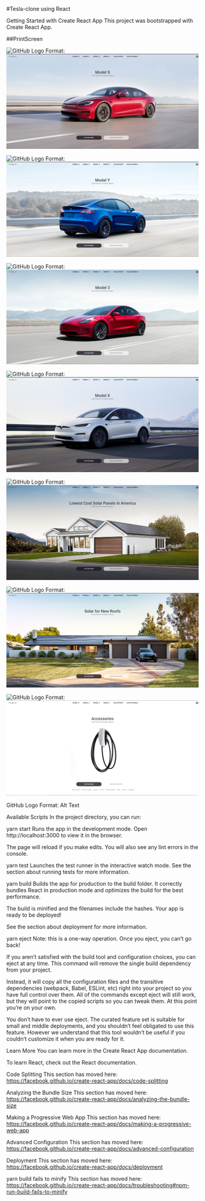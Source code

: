 #Tesla-clone using React

Getting Started with Create React App
This project was bootstrapped with Create React App.

##PrintScreen

![GitHub Logo](images/logo.png)
Format: ![tesla-carro 1](https://github.com/MauricioAlvesM/tesla-clone/blob/main/tesla-pg-0.png)

![GitHub Logo](/images/logo.png)
Format: ![tesla-carro 2](https://github.com/MauricioAlvesM/tesla-clone/blob/main/tesla-pg-0.5.png)

![GitHub Logo](/images/logo.png)
Format: ![tesla-carro 3](https://github.com/MauricioAlvesM/tesla-clone/blob/main/tesla-pg-1.png)

![GitHub Logo](/images/logo.png)
Format: ![tesla-carro 4](https://github.com/MauricioAlvesM/tesla-clone/blob/main/tesla-pg-2.png)

![GitHub Logo](/images/logo.png)
Format: ![tesla teto solar](https://github.com/MauricioAlvesM/tesla-clone/blob/main/tesla-pg-3.png)

![GitHub Logo](/images/logo.png)
Format: ![tesla painel solar](https://github.com/MauricioAlvesM/tesla-clone/blob/main/tesla-pg-4.png)

![GitHub Logo](/images/logo.png)
Format: ![tesla-acessorios](https://github.com/MauricioAlvesM/tesla-clone/blob/main/tesla-pg-5.png)



GitHub Logo Format: Alt Text

Available Scripts
In the project directory, you can run:

yarn start
Runs the app in the development mode.
Open http://localhost:3000 to view it in the browser.

The page will reload if you make edits.
You will also see any lint errors in the console.

yarn test
Launches the test runner in the interactive watch mode.
See the section about running tests for more information.

yarn build
Builds the app for production to the build folder.
It correctly bundles React in production mode and optimizes the build for the best performance.

The build is minified and the filenames include the hashes.
Your app is ready to be deployed!

See the section about deployment for more information.

yarn eject
Note: this is a one-way operation. Once you eject, you can’t go back!

If you aren’t satisfied with the build tool and configuration choices, you can eject at any time. This command will remove the single build dependency from your project.

Instead, it will copy all the configuration files and the transitive dependencies (webpack, Babel, ESLint, etc) right into your project so you have full control over them. All of the commands except eject will still work, but they will point to the copied scripts so you can tweak them. At this point you’re on your own.

You don’t have to ever use eject. The curated feature set is suitable for small and middle deployments, and you shouldn’t feel obligated to use this feature. However we understand that this tool wouldn’t be useful if you couldn’t customize it when you are ready for it.

Learn More
You can learn more in the Create React App documentation.

To learn React, check out the React documentation.

Code Splitting
This section has moved here: https://facebook.github.io/create-react-app/docs/code-splitting

Analyzing the Bundle Size
This section has moved here: https://facebook.github.io/create-react-app/docs/analyzing-the-bundle-size

Making a Progressive Web App
This section has moved here: https://facebook.github.io/create-react-app/docs/making-a-progressive-web-app

Advanced Configuration
This section has moved here: https://facebook.github.io/create-react-app/docs/advanced-configuration

Deployment
This section has moved here: https://facebook.github.io/create-react-app/docs/deployment

yarn build fails to minify
This section has moved here: https://facebook.github.io/create-react-app/docs/troubleshooting#npm-run-build-fails-to-minify
